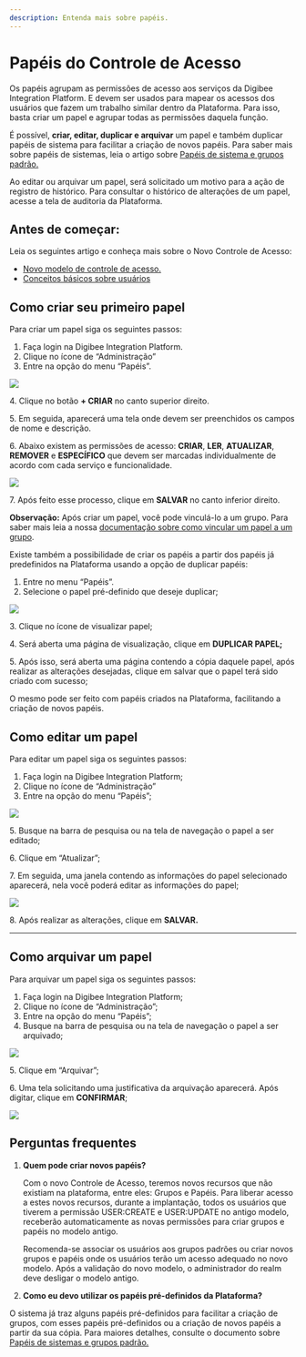 ```yaml
---
description: Entenda mais sobre papéis.
---
```


# Papéis do Controle de Acesso

Os papéis agrupam as permissões de acesso aos serviços da Digibee Integration Platform. E devem ser usados para mapear os acessos dos usuários que fazem um trabalho similar dentro da Plataforma. Para isso, basta criar um papel e agrupar todas as permissões daquela função.

É possível, **criar, editar, duplicar e arquivar** um papel e também duplicar papéis de sistema para facilitar a criação de novos papéis. Para saber mais sobre papéis de sistemas, leia o artigo sobre [Papéis de sistema e grupos padrão.](https://intercom.help/godigibee/pt-BR/articles/5811758-papeis-de-sistema-e-grupos-padrao)

Ao editar ou arquivar um papel, será solicitado um motivo para a ação de registro de histórico. Para consultar o histórico de alterações de um papel, acesse a tela de auditoria da Plataforma.

## Antes de começar: <a href="#h_4acf5b5178" id="h_4acf5b5178"></a>

Leia os seguintes artigo e conheça mais sobre o Novo Controle de Acesso:

* [Novo modelo de controle de acesso.](https://intercom.help/godigibee/pt-BR/articles/5808132-novo-modelo-de-controle-de-acesso)
* [Conceitos básicos sobre usuários](https://intercom.help/godigibee/pt-BR/articles/5808313-conceitos-basicos-sobre-usuarios)

## Como criar seu primeiro papel <a href="#h_3cbcaa1595" id="h_3cbcaa1595"></a>

Para criar um papel siga os seguintes passos:

1. Faça login na Digibee Integration Platform.
2. Clique no ícone de “Administração”
3. Entre na opção do menu “Papéis”.

![](<../../.gitbook/assets/Imagem 1 (9).png>)

4\. Clique no botão **+ CRIAR** no canto superior direito.

5\. Em seguida, aparecerá uma tela onde devem ser preenchidos os campos de nome e descrição.

6\. Abaixo existem as permissões de acesso: **CRIAR**, **LER**, **ATUALIZAR**, **REMOVER** e **ESPECÍFICO** que devem ser marcadas individualmente de acordo com cada serviço e funcionalidade.

![](<../../.gitbook/assets/image (23).png>)

7\. Após feito esse processo, clique em **SALVAR** no canto inferior direito.

**Observação:** Após criar um papel, você pode vinculá-lo a um grupo. Para saber mais leia a nossa [documentação sobre como vincular um papel a um grupo](https://docs.digibee.com/documentation/v/pt-br/administration/novo-controle-de-acesso/grupos-do-controle-de-acesso#como-vincular-um-papel-a-um-grupo).

Existe também a possibilidade de criar os papéis a partir dos papéis já predefinidos na Plataforma usando a opção de duplicar papéis:

1. Entre no menu “Papéis”.
2. Selecione o papel pré-definido que deseje duplicar;

![](<../../.gitbook/assets/Imagem 3 (2).png>)

3\. Clique no ícone de visualizar papel;

4\. Será aberta uma página de visualização, clique em **DUPLICAR PAPEL;**

5\. Após isso, será aberta uma página contendo a cópia daquele papel, após realizar as alterações desejadas, clique em salvar que o papel terá sido criado com sucesso;

O mesmo pode ser feito com papéis criados na Plataforma, facilitando a criação de novos papéis.

## Como editar um papel <a href="#h_79989fc37c" id="h_79989fc37c"></a>

Para editar um papel siga os seguintes passos:

1. Faça login na Digibee Integration Platform;
2. Clique no ícone de “Administração”
3. Entre na opção do menu “Papéis”;

![](<../../.gitbook/assets/Imagem 4 (4) (1).png>)

5\. Busque na barra de pesquisa ou na tela de navegação o papel a ser editado;

6\. Clique em “Atualizar”;

7\. Em seguida, uma janela contendo as informações do papel selecionado aparecerá, nela você poderá editar as informações do papel;

![](<../../.gitbook/assets/Imagem 5 (4).png>)

8\. Após realizar as alterações, clique em **SALVAR.**

***

## Como arquivar um papel <a href="#h_5511fe06e1" id="h_5511fe06e1"></a>

Para arquivar um papel siga os seguintes passos:

1. Faça login na Digibee Integration Platform;
2. Clique no ícone de “Administração”;
3. Entre na opção do menu “Papéis”;
4. Busque na barra de pesquisa ou na tela de navegação o papel a ser arquivado;

![](<../../.gitbook/assets/Imagem 6 (7) (1).png>)

5\. Clique em “Arquivar”;

6\. Uma tela solicitando uma justificativa da arquivação aparecerá. Após digitar, clique em **CONFIRMAR**;

![](<../../.gitbook/assets/image (11).png>)

## Perguntas frequentes <a href="#h_f4c0b05002" id="h_f4c0b05002"></a>

1.  **Quem pode criar novos papéis?**

    Com o novo Controle de Acesso, teremos novos recursos que não existiam na plataforma, entre eles: Grupos e Papéis. Para liberar acesso a estes novos recursos, durante a implantação, todos os usuários que tiverem a permissão USER:CREATE e USER:UPDATE no antigo modelo, receberão automaticamente as novas permissões para criar grupos e papéis no modelo antigo.

    Recomenda-se associar os usuários aos grupos padrões ou criar novos grupos e papéis onde os usuários terão um acesso adequado no novo modelo. Após a validação do novo modelo, o administrador do realm deve desligar o modelo antigo.
2. **Como eu devo utilizar os papéis pré-definidos da Plataforma?**

O sistema já traz alguns papéis pré-definidos para facilitar a criação de grupos, com esses papéis pré-definidos ou a criação de novos papéis a partir da sua cópia. Para maiores detalhes, consulte o documento sobre [Papéis de sistemas e grupos padrão.](https://intercom.help/godigibee/pt-BR/articles/5811758-papeis-de-sistema-e-grupos-padrao)
